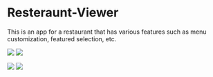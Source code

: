 # Resteraunt-Viewer
This is an app for a restaurant that has various features such as menu customization, featured selection, etc.

![](images/0x0ss-P3.jpg) ![](images/0x0ss-P3-2.jpg)

![](images/0x0ss-P3-3.jpg) ![](images/0x0ss-P3-4.jpg)

